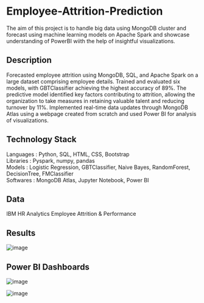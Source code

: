 # Employee-Attrition-Prediction
The aim of this project is to handle big data using MongoDB cluster and forecast using machine learning models on Apache Spark and showcase understanding of PowerBI wiith the help of insightful visualizations.

## Description

Forecasted employee attrition using MongoDB, SQL, and Apache Spark on a large dataset comprising employee details. Trained and evaluated six models, with GBTClassifier achieving the highest accuracy of 89%. The predictive model identified key factors contributing to attrition, allowing the organization to take measures in retaining valuable talent and reducing turnover by 11%. Implemented real-time data updates through MongoDB Atlas using a webpage created from scratch and used Power BI for analysis of visualizations.

## Technology Stack

Languages : Python, SQL, HTML, CSS, Bootstrap<br>
Libraries : Pyspark, numpy, pandas<br>
Models : Logistic Regression, GBTClassifier, Naive Bayes, RandomForest, DecisionTree, FMClassifier<br>
Softwares : MongoDB Atlas, Jupyter Notebook, Power BI

## Data

IBM HR Analytics Employee Attrition & Performance

## Results

![image](https://github.com/ParthGodse/Employee-Attrition-Prediction/assets/98154485/74ac448e-4b32-48ac-81d2-cfb14641cd80)

## Power BI Dashboards

![image](https://github.com/ParthGodse/Employee-Attrition-Prediction/assets/98154485/d987ea71-f283-4e6f-bed9-56628af728c8)<br>

![image](https://github.com/ParthGodse/Employee-Attrition-Prediction/assets/98154485/01261a98-9d4c-40d1-b8fb-cf20fc70c71d)

